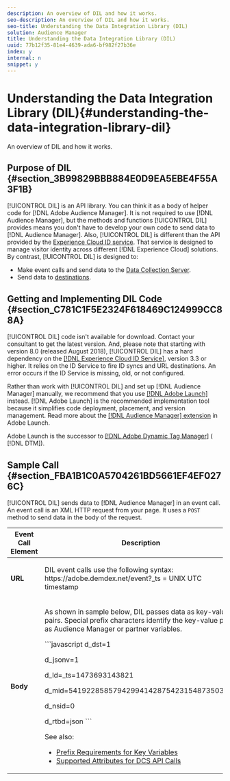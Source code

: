 ```yaml
---
description: An overview of DIL and how it works.
seo-description: An overview of DIL and how it works.
seo-title: Understanding the Data Integration Library (DIL)
solution: Audience Manager
title: Understanding the Data Integration Library (DIL)
uuid: 77b12f35-81e4-4639-ada6-bf982f27b36e
index: y
internal: n
snippet: y
---
```


# Understanding the Data Integration Library (DIL){#understanding-the-data-integration-library-dil}

An overview of DIL and how it works.

## Purpose of DIL {#section_3B99829BBB884E0D9EA5EBE4F55A3F1B}

[!UICONTROL DIL] is an API library. You can think it as a body of helper code for [!DNL Adobe Audience Manager]. It is not required to use [!DNL Audience Manager], but the methods and functions [!UICONTROL DIL] provides means you don't have to develop your own code to send data to [!DNL Audience Manager]. Also, [!UICONTROL DIL] is different than the API provided by the [Experience Cloud ID service](https://marketing.adobe.com/resources/help/en_US/mcvid/). That service is designed to manage visitor identity across different [!DNL Experience Cloud] solutions. By contrast, [!UICONTROL DIL] is designed to:

* Make event calls and send data to the [Data Collection Server](../reference/system-components/components-data-collection.md#concept_66CFFEBF5E8B41ED94082D562A93506E). 
* Send data to [destinations](../c-features/destinations/destinations.md#concept_5BDA346C376C4B719EA394108AB2735A).

## Getting and Implementing DIL Code {#section_C781C1F5E2324F618469C124999CC88A}

[!UICONTROL DIL] code isn't available for download. Contact your consultant to get the latest version. And, please note that starting with version 8.0 (released August 2018), [!UICONTROL DIL] has a hard dependency on the [ [!DNL Experience Cloud ID Service]](https://marketing.adobe.com/resources/help/en_US/mcvid/), version 3.3 or higher. It relies on the ID Service to fire ID syncs and URL destinations. An error occurs if the ID Service is missing, old, or not configured.

Rather than work with [!UICONTROL DIL] and set up [!DNL Audience Manager] manually, we recommend that you use [ [!DNL Adobe Launch]](https://docs.adobelaunch.com/) instead. [!DNL Adobe Launch] is the recommended implementation tool because it simplifies code deployment, placement, and version management. Read more about the [ [!DNL Audience Manager] extension](https://docs.adobelaunch.com/extension-reference/web/adobe-audience-manager-extension) in Adobe Launch.

Adobe Launch is the successor to [ [!DNL Adobe Dynamic Tag Manager]](https://marketing.adobe.com/resources/help/en_US/dtm/c_overview.html) ( [!DNL DTM]).

## Sample Call {#section_FBA1B1C0A5704261BD5661EF4EF0276C}

[!UICONTROL DIL] sends data to [!DNL Audience Manager] in an event call. An event call is an XML HTTP request from your page. It uses a `POST` method to send data in the body of the request.

<table id="table_FE0C2EE0BFED4562B0037CB582FD6CF7"> 
 <thead> 
  <tr> 
   <th colname="col1" class="entry"> Event Call Element </th> 
   <th colname="col2" class="entry"> Description </th> 
  </tr> 
 </thead>
 <tbody> 
  <tr> 
   <td colname="col1"> <p> <b>URL</b> </p> </td> 
   <td colname="col2"> <p><span class="wintitle"> DIL</span> event calls use the following syntax: <span class="codeph">https://adobe.demdex.net/event?_ts = <span class="varname"> UNIX UTC timestamp</span></span> </p> </td> 
  </tr> 
  <tr> 
   <td colname="col1"> <p> <b>Body</b> </p> </td> 
   <td colname="col2"> <p>As shown in sample below, <span class="wintitle"> DIL</span> passes data as key-value pairs. Special prefix characters identify the key-value pairs as <span class="keyword"> Audience Manager</span> or partner variables. </p> <p> 
     ```javascript
      d_dst=1
      
d_jsonv=1
      
d_ld=_ts=1473693143821
      
d_mid=54192285857942994142875423154873503351
      
d_nsid=0
      
d_rtbd=json
     ```
     </p> <p>See also: </p> 
    <ul id="ul_D2399CE7EF0A4BF09052C890DCDE38C4"> 
     <li id="li_767F91D06E6A4CC0BBB9339CEC303222"> <a href="../c-features/traits/trait-variable-prefixes.md#reference_E6F1E4257F664FC2A797C406BF147ABC" format="dita" scope="local"> Prefix Requirements for Key Variables </a> </li> 
     <li id="li_055AD1154FB24D75A7FBC3EEDB4A578C"><a href="../c-api/dcs-intro/dcs-api-reference/dcs-keys.md#concept_5ACDD7D09D0441A6AC26F7D345CD19D5" format="dita" scope="local"> Supported Attributes for DCS API Calls</a> </li> 
    </ul> </td> 
  </tr> 
 </tbody> 
</table>

